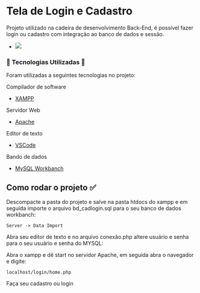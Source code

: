 

# Tela de Login e Cadastro

Projeto utilizado na cadeira de desenvolvimento Back-End, é possível fazer login ou cadastro com integração ao banco de dados e sessão.

* [![](https://mermaid.ink/img/pako:eNpdkMFOw0AMRH_F8gmk9gdyQCINnEAc6C2bg4ndJGqyBu-uKpTk39k2HBA-WX4zI3lmbJUFCzyNeml7sgjHynnI81i_aDd40AQtMYVo2sB-_7CYfCUJcYHyriTPCizAxBruN2N5VcFhjvQhI0EKiWzQsG70cMt487JAVf8GkzV_4fGiCzzVo3b_QW-Sfc91kBBIG9zhJDbRwPmD-ap0GHuZxGGRVyY7O3R-zTpKUd-_fYtFtCQ7TJ9MUaqBOqMJixONIV-Fh6j2ulVya2b9AZ1xXyw?type=png)](https://mermaid.live/edit#pako:eNpdkMFOw0AMRH_F8gmk9gdyQCINnEAc6C2bg4ndJGqyBu-uKpTk39k2HBA-WX4zI3lmbJUFCzyNeml7sgjHynnI81i_aDd40AQtMYVo2sB-_7CYfCUJcYHyriTPCizAxBruN2N5VcFhjvQhI0EKiWzQsG70cMt487JAVf8GkzV_4fGiCzzVo3b_QW-Sfc91kBBIG9zhJDbRwPmD-ap0GHuZxGGRVyY7O3R-zTpKUd-_fYtFtCQ7TJ9MUaqBOqMJixONIV-Fh6j2ulVya2b9AZ1xXyw)



### 📌 Tecnologias Utilizadas 📌

Foram utilizadas a seguintes tecnologias no projeto:


Compilador de software
* [XAMPP](https://www.apachefriends.org/pt_br/index.html)

Servidor Web

* [Apache](https://httpd.apache.org/)

Editor de texto

* [VSCode](https://code.visualstudio.com)

Bando de dados

* [MySQL Workbanch](https://www.mysql.com/)


## Como rodar o projeto ✅

Descompacte a pasta do projeto e salve na pasta htdocs do xampp e em seguida importe o arquivo bd_cadlogin.sql para o seu banco de dados workbanch: 
```
Server -> Data Import
```
Abra seu editor de texto e no arquivo conexão.php altere usuário e senha para o seu usuário e senha do MYSQL:

Abra o xampp e dê start no servidor Apache, em seguida abra o navegador e digite:

```
localhost/login/home.php
```

Faça seu cadastro ou login


